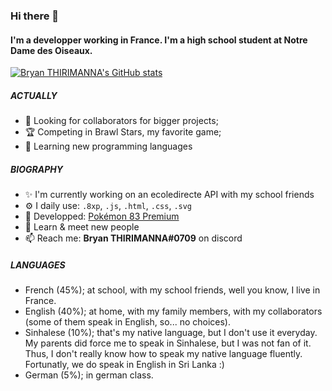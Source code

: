 ### Hi there 👋

#### I'm a developper working in France. I'm a high school student at Notre Dame des Oiseaux.
[![Bryan THIRIMANNA's GitHub stats](https://github-readme-stats.vercel.app/api?username=Bryankaveen&theme=dark&show_icons=true&layout=compact&title_color=75a6fc&icon_color=75a6ff)](https://github.com/anuraghazra/github-readme-stats)

##### ACTUALLY

- 🔎 Looking for collaborators for bigger projects;
- 🏆 Competing in Brawl Stars, my favorite game;
- 🤖 Learning new programming languages

##### BIOGRAPHY

- ✨ I'm currently working on an ecoledirecte API with my school friends
- ⚙️ I daily use: `.8xp`, `.js`, `.html`, `.css`, `.svg`
- 💅 Developped: [Pokémon 83 Premium](https://square-programming.github.io/Pokemon-83-Premium)
- 🌱 Learn & meet new people
- 📫 Reach me: **Bryan THIRIMANNA#0709** on discord

##### LANGUAGES
- French (45%); at school, with my school friends, well you know, I live in France.
- English (40%); at home, with my family members, with my collaborators (some of them speak in English, so... no choices).
- Sinhalese (10%); that's my native language, but I don't use it everyday. My parents did force me to speak in Sinhalese, but I was not fan of it. Thus, I don't really know how to speak my native language fluently. Fortunatly, we do speak in English in Sri Lanka :)
- German (5%); in german class.

